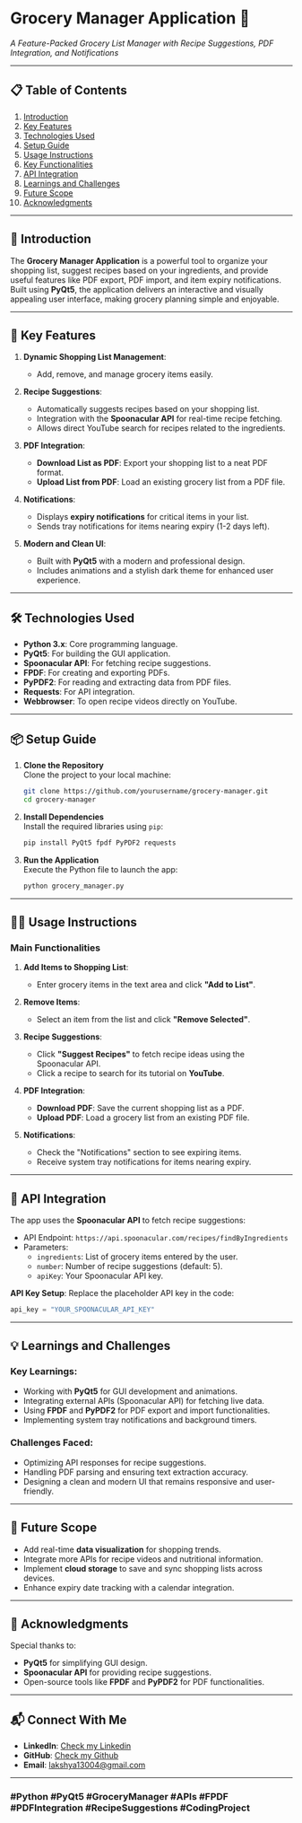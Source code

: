 # **Grocery Manager Application** 🛒  
*A Feature-Packed Grocery List Manager with Recipe Suggestions, PDF Integration, and Notifications*

---

## 📋 **Table of Contents**
1. [Introduction](#introduction)  
2. [Key Features](#key-features)  
3. [Technologies Used](#technologies-used)  
4. [Setup Guide](#setup-guide)  
5. [Usage Instructions](#usage-instructions)  
6. [Key Functionalities](#key-functionalities)  
7. [API Integration](#api-integration)  
8. [Learnings and Challenges](#learnings-and-challenges)  
9. [Future Scope](#future-scope)  
10. [Acknowledgments](#acknowledgments)  

---

## 🚀 **Introduction**  
The **Grocery Manager Application** is a powerful tool to organize your shopping list, suggest recipes based on your ingredients, and provide useful features like PDF export, PDF import, and item expiry notifications. Built using **PyQt5**, the application delivers an interactive and visually appealing user interface, making grocery planning simple and enjoyable.

---

## 🔑 **Key Features**  
1. **Dynamic Shopping List Management**:  
   - Add, remove, and manage grocery items easily.  

2. **Recipe Suggestions**:  
   - Automatically suggests recipes based on your shopping list.  
   - Integration with the **Spoonacular API** for real-time recipe fetching.  
   - Allows direct YouTube search for recipes related to the ingredients.  

3. **PDF Integration**:  
   - **Download List as PDF**: Export your shopping list to a neat PDF format.  
   - **Upload List from PDF**: Load an existing grocery list from a PDF file.  

4. **Notifications**:  
   - Displays **expiry notifications** for critical items in your list.  
   - Sends tray notifications for items nearing expiry (1-2 days left).  

5. **Modern and Clean UI**:  
   - Built with **PyQt5** with a modern and professional design.  
   - Includes animations and a stylish dark theme for enhanced user experience.

---

## 🛠️ **Technologies Used**  
- **Python 3.x**: Core programming language.  
- **PyQt5**: For building the GUI application.  
- **Spoonacular API**: For fetching recipe suggestions.  
- **FPDF**: For creating and exporting PDFs.  
- **PyPDF2**: For reading and extracting data from PDF files.  
- **Requests**: For API integration.  
- **Webbrowser**: To open recipe videos directly on YouTube.  

---

## 📦 **Setup Guide**

1. **Clone the Repository**  
   Clone the project to your local machine:  
   ```bash
   git clone https://github.com/yourusername/grocery-manager.git
   cd grocery-manager
   ```

2. **Install Dependencies**  
   Install the required libraries using `pip`:  
   ```bash
   pip install PyQt5 fpdf PyPDF2 requests
   ```

3. **Run the Application**  
   Execute the Python file to launch the app:  
   ```bash
   python grocery_manager.py
   ```

---

## 🧑‍💻 **Usage Instructions**

### **Main Functionalities**  
1. **Add Items to Shopping List**:  
   - Enter grocery items in the text area and click **"Add to List"**.  

2. **Remove Items**:  
   - Select an item from the list and click **"Remove Selected"**.

3. **Recipe Suggestions**:  
   - Click **"Suggest Recipes"** to fetch recipe ideas using the Spoonacular API.  
   - Click a recipe to search for its tutorial on **YouTube**.

4. **PDF Integration**:  
   - **Download PDF**: Save the current shopping list as a PDF.  
   - **Upload PDF**: Load a grocery list from an existing PDF file.

5. **Notifications**:  
   - Check the "Notifications" section to see expiring items.  
   - Receive system tray notifications for items nearing expiry.

---

## 🔗 **API Integration**
The app uses the **Spoonacular API** to fetch recipe suggestions:  
- API Endpoint: `https://api.spoonacular.com/recipes/findByIngredients`  
- Parameters:  
   - `ingredients`: List of grocery items entered by the user.  
   - `number`: Number of recipe suggestions (default: 5).  
   - `apiKey`: Your Spoonacular API key.  

**API Key Setup**: Replace the placeholder API key in the code:  
```python
api_key = "YOUR_SPOONACULAR_API_KEY"
```

---

## 💡 **Learnings and Challenges**
### **Key Learnings**:
- Working with **PyQt5** for GUI development and animations.  
- Integrating external APIs (Spoonacular API) for fetching live data.  
- Using **FPDF** and **PyPDF2** for PDF export and import functionalities.  
- Implementing system tray notifications and background timers.  

### **Challenges Faced**:  
- Optimizing API responses for recipe suggestions.  
- Handling PDF parsing and ensuring text extraction accuracy.  
- Designing a clean and modern UI that remains responsive and user-friendly.

---

## 🌟 **Future Scope**
- Add real-time **data visualization** for shopping trends.  
- Integrate more APIs for recipe videos and nutritional information.  
- Implement **cloud storage** to save and sync shopping lists across devices.  
- Enhance expiry date tracking with a calendar integration.

---

## 🙌 **Acknowledgments**  
Special thanks to:  
- **PyQt5** for simplifying GUI design.  
- **Spoonacular API** for providing recipe suggestions.  
- Open-source tools like **FPDF** and **PyPDF2** for PDF functionalities.  

---

## 📬 **Connect With Me**  
- **LinkedIn**: [Check my Linkedin](https://www.linkedin.com/in/lakshya-arora-76a567259/)  
- **GitHub**: [Check my Github](https://github.com/Lakshya300104)  
- **Email**: lakshya13004@gmail.com 

---

### **#Python #PyQt5 #GroceryManager #APIs #FPDF #PDFIntegration #RecipeSuggestions #CodingProject**
